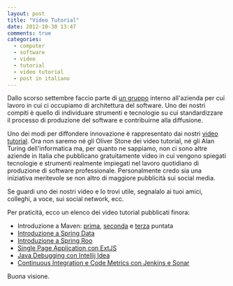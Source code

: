 ```yaml
---
layout: post
title: "Video Tutorial"
date: 2012-10-30 13:47
comments: true
categories:
  - computer
  - software
  - video
  - tutorial
  - video tutorial
  - post in italiano
---
```

Dallo scorso settembre faccio parte di <a href="http://swat.nexse.com" title="Nexse SWAT Team">un gruppo</a> interno all'azienda per cui lavoro in cui ci occupiamo di architettura del software. Uno dei nostri compiti è quello di individuare strumenti e tecnologie su cui standardizzare il processo di produzione del software e contribuirne alla diffusione.

Uno dei modi per diffondere innovazione è rappresentato dai nostri <a href="https://vimeo.com/nexse/">video tutorial</a>. Ora non saremo né gli Oliver Stone dei video tutorial, né gli Alan Turing dell'informatica ma, per quanto ne sappiamo, non ci sono altre aziende in Italia che pubblicano gratuitamente video in cui vengono spiegati tecnologie e strumenti realmente impiegati nel lavoro quotidiano di produzione di software professionale. Personalmente credo sia una iniziativa meritevole se non altro di maggiore pubblicità sui social media.

Se guardi uno dei nostri video e lo trovi utile, segnalalo ai tuoi amici, colleghi, a voce, sui social network, ecc. 

Per praticità, ecco un elenco dei video tutorial pubblicati finora:

* Introduzione a Maven: <a href="https://vimeo.com/42969878">prima</a>, <a href="https://vimeo.com/43922430">seconda</a> e <a href="https://vimeo.com/51743348">terza</a> puntata
* <a href="https://vimeo.com/51150779">Introduzione a Spring Data</a>
* <a href="https://vimeo.com/38038686">Introduzione a Spring Roo</a>
* <a href="https://vimeo.com/39395290">Single Page Application con ExtJS</a>
* <a href="https://vimeo.com/35209134">Java Debugging con Intellij Idea</a>
* <a href="https://vimeo.com/30879185">Continuous Integration e Code Metrics con Jenkins e Sonar</a>

Buona visione.
